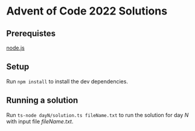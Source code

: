 # Advent of Code 2022 Solutions

## Prerequistes

[node.js](https://nodejs.org/) 

## Setup

Run `npm install` to install the dev dependencies.

## Running a solution

Run `ts-node dayN/solution.ts fileName.txt` to run the solution for day *N* with input file *fileName.txt*.  